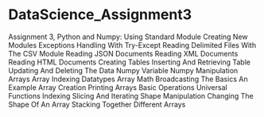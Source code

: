 # DataScience_Assignment3
Assignment 3, Python and Numpy: Using Standard Module Creating New Modules Exceptions Handling With Try-Except Reading Delimited Files With The CSV Module Reading JSON Documents Reading XML Documents Reading HTML Documents Creating Tables Inserting And Retrieving Table Updating And Deleting The Data Numpy Variable Numpy Manipulation Arrays Array Indexing Datatypes Array Math Broadcasting The Basics An Example Array Creation Printing Arrays Basic Operations Universal Functions Indexing Slicing And Iterating Shape Manipulation Changing The Shape Of An Array Stacking Together Different Arrays
